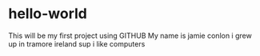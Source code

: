 # hello-world
This will be my first project using GITHUB
My name is jamie conlon
i grew up in tramore ireland
sup i like computers
